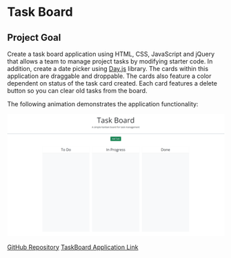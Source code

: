 # Task Board

## Project Goal

Create a task board application using HTML, CSS, JavaScript and jQuery that allows a team to manage project tasks by modifying starter code. In addition, create a date picker using [Day.js](https://day.js.org/en/) library. The cards within this application are draggable and droppable. The cards also feature a color dependent on status of the task card created. Each card features a delete button so you can clear old tasks from the board. 


The following animation demonstrates the application functionality:

![A user adds three tasks to the task board and changes the state of two of them to in progress and then completion. The user then deletes the two cards in the done column.](./assets/05-third-party-apis-homework-demo.gif)

[GitHub Repository](https://github.com/brandeecheung/taskboard)
[TaskBoard Application Link](https://brandeecheung.github.io/taskboard/index.html)
